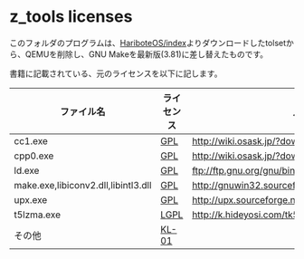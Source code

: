 # z_tools licenses
このフォルダのプログラムは、[HariboteOS/index](http://hrb.osask.jp/)よりダウンロードしたtolsetから、QEMUを削除し、GNU Makeを最新版(3.81)に差し替えたものです。

書籍に記載されている、元のライセンスを以下に記します。

| ファイル名                          | ライセンス         | 入手元                                            | バージョン |
|-------------------------------------|--------------------|---------------------------------------------------|------------|
| cc1.exe                             | [GPL](GPL.txt)     | http://wiki.osask.jp/?downloads/dev               | go_0020    |
| cpp0.exe                            | [GPL](GPL.txt)     | http://wiki.osask.jp/?downloads/dev               | go_0020    |
| ld.exe                              | [GPL](GPL.txt)     | ftp://ftp.gnu.org/gnu/binutils/                   | 2.13       |
| make.exe,libiconv2.dll,libintl3.dll | [GPL](GPL.txt)     | http://gnuwin32.sourceforge.net/packages/make.htm | 3.81       |
| upx.exe                             | [GPL](GPL.txt)     | http://upx.sourceforge.net/                       | 1.25w      |
| t5lzma.exe                          | [LGPL](LGPL.txt)   | http://k.hideyosi.com/tk5lgpl1.exe                |            |
| その他                              | [KL-01](KL-01.txt) |                                                   |            |
